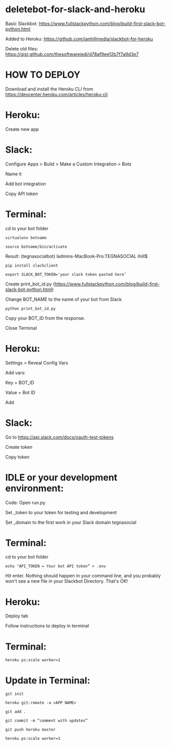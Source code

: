 # deletebot-for-slack-and-heroku

Basic Slackbot: https://www.fullstackpython.com/blog/build-first-slack-bot-python.html

Added to Heroku: https://github.com/ianhillmedia/slackbot-for-heroku

Delete old files: https://gist.github.com/thesoftwarejedi/d78af9ee12b7f7a9d3e7

# HOW TO DEPLOY

Download and install the Heroku CLI from https://devcenter.heroku.com/articles/heroku-cli

# Heroku: 

Create new app


# Slack:

Configure Apps > Build > Make a Custom Integration > Bots

Name it

Add bot integration

Copy API token



# Terminal:

cd to your bot folder

`virtualenv botname`

`source botname/bin/activate`

Result: (tegnasocialbot) ladmins-MacBook-Pro:TEGNASOCIAL ihill$ 

`pip install slackclient`

`export SLACK_BOT_TOKEN='your slack token pasted here’`

Create print_bot_id.py (https://www.fullstackpython.com/blog/build-first-slack-bot-python.html)

Change BOT_NAME to the name of your bot from Slack

`python print_bot_id.py`

Copy your BOT_ID from the response.

Close Terminal


# Heroku:

Settings > Reveal Config Vars

Add vars:

Key = BOT_ID

Value = Bot ID

Add



# Slack: 

Go to https://api.slack.com/docs/oauth-test-tokens

Create token

Copy token


# IDLE or your development environment:

Code: Open run.py

Set _token to your token for testing and development

Set _domain to the first work in your Slack domain tegnasocial



# Terminal: 

cd to your bot folder

`echo "API_TOKEN = Your bot API token” > .env`

Hit enter. Nothing should happen in your command line, and you probably won't see a new file in your Slackbot Directory. That's OK!


# Heroku:

Deploy tab

Follow instructions to deploy in terminal


# Terminal:

`heroku ps:scale worker=1`


# Update in Terminal:

`git init`

`heroku git:remote -a <APP NAME>`

`git add .`

`git commit -m “comment with updates”`

`git push heroku master`

`heroku ps:scale worker=1`
